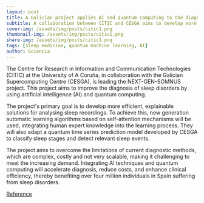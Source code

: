 ```yaml
---
layout: post
title: A Galician project applies AI and quantum computing to the diagnosis of sleep disorders
subtitle: A collaboration between CITIC and CESGA aims to develop more efficient approaches for the study of sleep-related conditions
cover-img: /assets/img/posts/citic1.png
thumbnail-img: /assets/img/posts/citic1.png
share-img: /assets/img/posts/citic1.png
tags: [sleep medicine, quantum machine learning, AI]
author: Gciencia
---
```


The Centre for Research in Information and Communication Technologies (CITIC) at the University of A Coruña, in collaboration with the Galician Supercomputing Centre (CESGA), is leading the NEXT-GEN-SOMNUS project. This project aims to improve the diagnosis of sleep disorders by using artificial intelligence (AI) and quantum computing.

The project's primary goal is to develop more efficient, explainable solutions for analysing sleep recordings. To achieve this, new generation automatic learning algorithms based on self-attention mechanisms will be used, integrating human expert knowledge into the learning process. They will also adapt a quantum time series prediction model developed by CESGA to classify sleep stages and detect relevant sleep events.

The project aims to overcome the limitations of current diagnostic methods, which are complex, costly and not very scalable, making it challenging to meet the increasing demand. Integrating AI techniques and quantum computing will accelerate diagnosis, reduce costs, and enhance clinical efficiency, thereby benefiting over four million individuals in Spain suffering from sleep disorders.


<a href="https://www.gciencia.com/conece-citic/problemas-de-sono-un-proxecto-galego-usa-ia-e-computacion-cuantica-para-a-sua-diagnose/">Reference</a>  